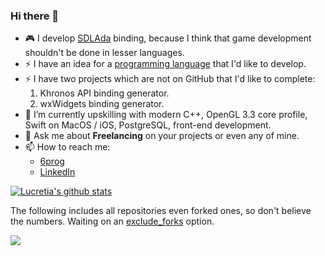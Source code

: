 ### Hi there 👋

<!--
**Lucretia/Lucretia** is a ✨ _special_ ✨ repository because its `README.md` (this file) appears on your GitHub profile.

Here are some ideas to get you started:

- 🔭 I’m currently working on ...
- 🌱 I’m currently learning ...
- 👯 I’m looking to collaborate on ...
- 🤔 I’m looking for help with ...
- 💬 Ask me about ...
- 📫 How to reach me: ...
- 😄 Pronouns: ...
- ⚡ Fun fact: ...
-->

- 🎮 I develop [SDLAda](https://github.com/Lucretia/sdlada) binding, because I think that game development shouldn't be done in lesser languages.
- ⚡ I have an idea for a [programming language](https://github.com/Lucretia/experimental-language) that I'd like to develop.
- ⚡ I have two projects which are not on GitHub that I'd like to complete:
  1. Khronos API binding generator.
  2. wxWidgets binding generator.
- 🌱 I’m currently upskilling with modern C++, OpenGL 3.3 core profile, Swift on MacOS / iOS, PostgreSQL, front-end development.
- 💬 Ask me about **Freelancing** on your projects or even any of mine.
- 📫 How to reach me:
  + [6prog](https://www.6prog.com/profile/public/lukeaguest)
  + [LinkedIn](https://www.linkedin.com/in/lukeaguest)

<a href="https://github.com/Lucretia">
  <img src="https://github-readme-stats.vercel.app/api?username=lucretia&show_icons=true&theme=dark" alt="Lucretia's github stats" />
</a>

The following includes all repositories even forked ones, so don't believe the numbers. Waiting on an [exclude_forks](https://github.com/anuraghazra/github-readme-stats/issues/270#issuecomment-737299300) option.

<a href="https://github.com/Lucretia">
  <img src="https://github-readme-stats.vercel.app/api/top-langs/?username=lucretia&exclude_repo=AROS,ballfield,paralax3,fixed-rate-pig,OpenGL-Registry,gnat-llvm,documentation,antlr4,gcc,ada-spark-rfcs,samueltardieu-postgres-ada,ada_language_server,niestu-jk4-fs_config,niestu-jk4-common,niestu-nail,Cherry,rocm,sooperlooper,alire,digimend-kernel-drivers,ada_antlr_grammar,binutils,ctags,pipewire,ayacc,llvm,clang,lldb,edk2,Proton,obs-vst,mlt,OpenShadingLanguage,which_is_the_fastest,dragonegg,linux-amdgpu,atom-file-icons,CodeXL,libclc,lmms,aflex,binutils-gdb.old,mesa-amdgpu,libdrm-amdgpu,swig,parse_args,prism,steam-runtime,obs-studio,obs-studio-overlay,Development_Documents,ada.tmbundle,crespo-bootloader,e&layout=compact&langs_count=10&theme=dark" />
</a>
